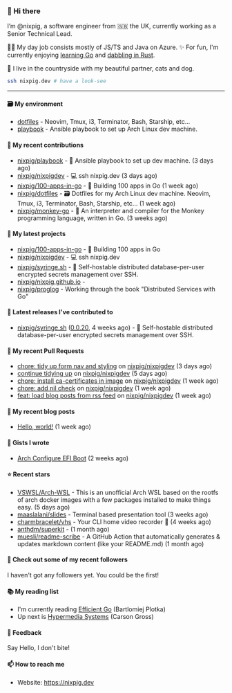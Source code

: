 ### 🐽 Hi there

I’m @nixpig, a software engineer from 🇬🇧 the UK, currently working as a Senior Technical Lead.

👨‍💻 My day job consists mostly of JS/TS and Java on Azure. ✨ For fun, I'm currently enjoying [learning Go](https://github.com/nixpig?tab=repositories&q=&type=public&language=go&sort=) and [dabbling in Rust](https://github.com/nixpig?tab=repositories&q=&type=public&language=rust&sort=). 

🏡 I live in the countryside with my beautiful partner, cats and dog.

```bash
ssh nixpig.dev # have a look-see
```

--- 

#### 🗃️ My environment
- [dotfiles](https://github.com/nixpig/dotfiles) - Neovim, Tmux, i3, Terminator, Bash, Starship, etc...
- [playbook](https://github.com/nixpig/playbook) - Ansible playbook to set up Arch Linux dev machine.

#### 👷 My recent contributions

- [nixpig/playbook](https://github.com/nixpig/playbook) - 📑 Ansible playbook to set up dev machine. (3 days ago)
- [nixpig/nixpigdev](https://github.com/nixpig/nixpigdev) - 💻️ ssh nixpig.dev (3 days ago)
- [nixpig/100-apps-in-go](https://github.com/nixpig/100-apps-in-go) - 💯 Building 100 apps in Go (1 week ago)
- [nixpig/dotfiles](https://github.com/nixpig/dotfiles) - 🗃️ Dotfiles for my Arch Linux dev machine. Neovim, Tmux, i3, Terminator, Bash, Starship, etc... (1 week ago)
- [nixpig/monkey-go](https://github.com/nixpig/monkey-go) - 🐒 An interpreter and compiler for the Monkey programming language, written in Go.  (3 weeks ago)

#### 🌱 My latest projects

- [nixpig/100-apps-in-go](https://github.com/nixpig/100-apps-in-go) - 💯 Building 100 apps in Go
- [nixpig/nixpigdev](https://github.com/nixpig/nixpigdev) - 💻️ ssh nixpig.dev
- [nixpig/syringe.sh](https://github.com/nixpig/syringe.sh) - 🔐 Self-hostable distributed database-per-user encrypted secrets management over SSH.
- [nixpig/nixpig.github.io](https://github.com/nixpig/nixpig.github.io) - 
- [nixpig/proglog](https://github.com/nixpig/proglog) - Working through the book &#34;Distributed Services with Go&#34;


#### 🔭 Latest releases I've contributed to

- [nixpig/syringe.sh](https://github.com/nixpig/syringe.sh) ([0.0.20](https://github.com/nixpig/syringe.sh/releases/tag/0.0.20), 4 weeks ago) - 🔐 Self-hostable distributed database-per-user encrypted secrets management over SSH.

#### 🔨 My recent Pull Requests

- [chore: tidy up form nav and styling](https://github.com/nixpig/nixpigdev/pull/12) on [nixpig/nixpigdev](https://github.com/nixpig/nixpigdev) (3 days ago)
- [continue tidying up](https://github.com/nixpig/nixpigdev/pull/11) on [nixpig/nixpigdev](https://github.com/nixpig/nixpigdev) (5 days ago)
- [chore: install ca-certificates in image](https://github.com/nixpig/nixpigdev/pull/10) on [nixpig/nixpigdev](https://github.com/nixpig/nixpigdev) (1 week ago)
- [chore: add nil check](https://github.com/nixpig/nixpigdev/pull/9) on [nixpig/nixpigdev](https://github.com/nixpig/nixpigdev) (1 week ago)
- [feat: load blog posts from rss feed](https://github.com/nixpig/nixpigdev/pull/8) on [nixpig/nixpigdev](https://github.com/nixpig/nixpigdev) (1 week ago)

#### 📜 My recent blog posts

- [Hello, world!](https://medium.com/@nixpig/hello-world-a1748c140e5a?source=rss-6adcb4b40ca1------2) (1 week ago)


#### 📓 Gists I wrote

- [Arch Configure EFI Boot](https://gist.github.com/b62226f4e30d31371df283e93db7ce65) (2 weeks ago)

#### ⭐ Recent stars

- [VSWSL/Arch-WSL](https://github.com/VSWSL/Arch-WSL) - This is an unofficial Arch WSL based on the rootfs of arch docker images with a few packages installed to make things easy. (5 days ago)
- [maaslalani/slides](https://github.com/maaslalani/slides) - Terminal based presentation tool (3 weeks ago)
- [charmbracelet/vhs](https://github.com/charmbracelet/vhs) - Your CLI home video recorder 📼 (4 weeks ago)
- [anthdm/superkit](https://github.com/anthdm/superkit) -  (1 month ago)
- [muesli/readme-scribe](https://github.com/muesli/readme-scribe) - A GitHub Action that automatically generates &amp; updates markdown content (like your README.md) (1 month ago)

#### 👯 Check out some of my recent followers

I haven't got any followers yet. You could be the first!

#### 📚️ My reading list
- I'm currently reading [Efficient Go](https://www.oreilly.com/library/view/efficient-go/9781098105709/) (Bartlomiej Plotka)
- Up next is [Hypermedia Systems](https://hypermedia.systems/) (Carson Gross)

#### 💬 Feedback

Say Hello, I don't bite!

#### 📫 How to reach me

- Website: https://nixpig.dev
